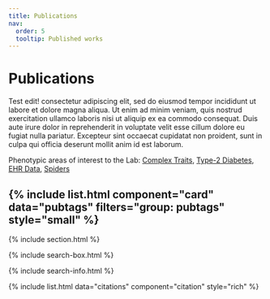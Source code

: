 ```yaml
---
title: Publications
nav:
  order: 5
  tooltip: Published works
---
```


# <i class="fa-solid fa-book-skull"></i>Publications

Test edit! consectetur adipiscing elit, sed do eiusmod tempor incididunt ut labore et dolore magna aliqua.
Ut enim ad minim veniam, quis nostrud exercitation ullamco laboris nisi ut aliquip ex ea commodo consequat.
Duis aute irure dolor in reprehenderit in voluptate velit esse cillum dolore eu fugiat nulla pariatur.
Excepteur sint occaecat cupidatat non proident, sunt in culpa qui officia deserunt mollit anim id est laborum.

Phenotypic areas of interest to the Lab: [Complex Traits](https://voightlab.com/research/?search=%22tag:%20Complex%20Traits%22), [Type-2 Diabetes](https://voightlab.com/research/?search=%22tag:%20Type-2%20Diabetes%22), [EHR Data](https://voightlab.com/research/?search=%22tag:%20EHR%20Data%22), [Spiders](https://voightlab.com/research/?search=%22tag:%20Spiders%22)

## {% include list.html component="card" data="pubtags" filters="group: pubtags" style="small" %}



{% include section.html %}

{% include search-box.html %}

{% include search-info.html %}

{% include list.html data="citations" component="citation" style="rich" %}
